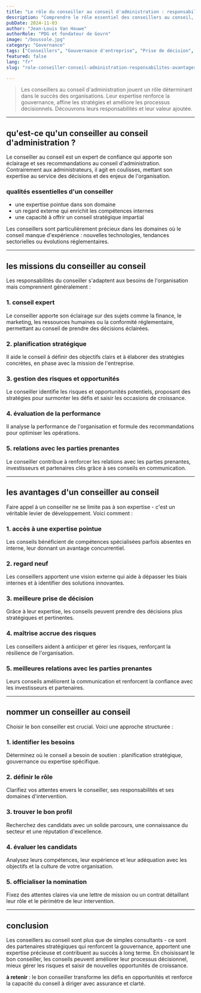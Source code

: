 ```yaml
---
title: "Le rôle du conseiller au conseil d'administration : responsabilités et avantages"
description: "Comprendre le rôle essentiel des conseillers au conseil, leurs responsabilités et leur contribution à la gouvernance et au pilotage stratégique des organisations."
pubDate: 2024-11-03
author: "Jean-Louis Van Houwe"
authorRole: "PDG et fondateur de Govrn"
image: "/boussole.jpg"
category: "Governance"
tags: ["Conseillers", "Gouvernance d'entreprise", "Prise de décision", "Leadership"]
featured: false
lang: "fr"
slug: "role-conseiller-conseil-administration-responsabilites-avantages"

---
```


> Les conseillers au conseil d'administration jouent un rôle déterminant dans le succès des organisations. Leur expertise renforce la gouvernance, affine les stratégies et améliore les processus décisionnels. Découvrons leurs responsabilités et leur valeur ajoutée.

---

## qu'est-ce qu'un conseiller au conseil d'administration ?

Le conseiller au conseil est un expert de confiance qui apporte son éclairage et ses recommandations au conseil d'administration. Contrairement aux administrateurs, il agit en coulisses, mettant son expertise au service des décisions et des enjeux de l'organisation.

### **qualités essentielles d'un conseiller**
- une expertise pointue dans son domaine
- un regard externe qui enrichit les compétences internes
- une capacité à offrir un conseil stratégique impartial

Les conseillers sont particulièrement précieux dans les domaines où le conseil manque d'expérience : nouvelles technologies, tendances sectorielles ou évolutions réglementaires.

---

## les missions du conseiller au conseil

Les responsabilités du conseiller s'adaptent aux besoins de l'organisation mais comprennent généralement :

### **1. conseil expert**
Le conseiller apporte son éclairage sur des sujets comme la finance, le marketing, les ressources humaines ou la conformité réglementaire, permettant au conseil de prendre des décisions éclairées.

### **2. planification stratégique**
Il aide le conseil à définir des objectifs clairs et à élaborer des stratégies concrètes, en phase avec la mission de l'entreprise.

### **3. gestion des risques et opportunités**
Le conseiller identifie les risques et opportunités potentiels, proposant des stratégies pour surmonter les défis et saisir les occasions de croissance.

### **4. évaluation de la performance**
Il analyse la performance de l'organisation et formule des recommandations pour optimiser les opérations.

### **5. relations avec les parties prenantes**
Le conseiller contribue à renforcer les relations avec les parties prenantes, investisseurs et partenaires clés grâce à ses conseils en communication.

---

## les avantages d'un conseiller au conseil

Faire appel à un conseiller ne se limite pas à son expertise - c'est un véritable levier de développement. Voici comment :

### **1. accès à une expertise pointue**
Les conseils bénéficient de compétences spécialisées parfois absentes en interne, leur donnant un avantage concurrentiel.

### **2. regard neuf**
Les conseillers apportent une vision externe qui aide à dépasser les biais internes et à identifier des solutions innovantes.

### **3. meilleure prise de décision**
Grâce à leur expertise, les conseils peuvent prendre des décisions plus stratégiques et pertinentes.

### **4. maîtrise accrue des risques**
Les conseillers aident à anticiper et gérer les risques, renforçant la résilience de l'organisation.

### **5. meilleures relations avec les parties prenantes**
Leurs conseils améliorent la communication et renforcent la confiance avec les investisseurs et partenaires.

---

## nommer un conseiller au conseil

Choisir le bon conseiller est crucial. Voici une approche structurée :

### **1. identifier les besoins**
Déterminez où le conseil a besoin de soutien : planification stratégique, gouvernance ou expertise spécifique.

### **2. définir le rôle**
Clarifiez vos attentes envers le conseiller, ses responsabilités et ses domaines d'intervention.

### **3. trouver le bon profil**
Recherchez des candidats avec un solide parcours, une connaissance du secteur et une réputation d'excellence.

### **4. évaluer les candidats**
Analysez leurs compétences, leur expérience et leur adéquation avec les objectifs et la culture de votre organisation.

### **5. officialiser la nomination**
Fixez des attentes claires via une lettre de mission ou un contrat détaillant leur rôle et le périmètre de leur intervention.

---

## conclusion

Les conseillers au conseil sont plus que de simples consultants - ce sont des partenaires stratégiques qui renforcent la gouvernance, apportent une expertise précieuse et contribuent au succès à long terme. En choisissant le bon conseiller, les conseils peuvent améliorer leur processus décisionnel, mieux gérer les risques et saisir de nouvelles opportunités de croissance.

**à retenir** : le bon conseiller transforme les défis en opportunités et renforce la capacité du conseil à diriger avec assurance et clarté.
